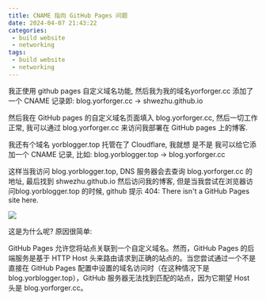 ```yaml
---
title: CNAME 指向 GitHub Pages 问题
date: 2024-04-07 21:43:22
categories:
 - build website
 - networking
tags:
 - build website
 - networking
---
```



我正使用 github pages 自定义域名功能, 然后我为我的域名yorforger.cc 添加了一个 CNAME 记录即: blog.yorforger.cc -> shwezhu.github.io

然后我在 GitHub pages 的自定义域名页面填入 blog.yorforger.cc, 然后一切工作正常, 我可以通过 blog.yorforger.cc 来访问我部署在 GitHub pages 上的博客. 

我还有个域名 yorblogger.top 托管在了 Cloudflare, 我就想 是不是 我可以给它添加一个 CNAME 记录, 比如: blog.yorblogger.top -> blog.yorforger.cc 

这样当我访问 blog.yorblogger.top, DNS 服务器会去查询  blog.yorforger.cc 的地址, 最后找到 shwezhu.github.io 然后访问我的博客, 但是当我尝试在浏览器访问blog.yorblogger.top  的时候, github 提示 404: There isn't a GitHub Pages site here. 

![](https://pub-2a6758f3b2d64ef5bb71ba1601101d35.r2.dev/blogs/2024/04/7f104bcc413e691178004d8951742056.jpg)

这是为什么呢? 原因很简单: 

GitHub Pages 允许您将站点关联到一个自定义域名。然而，GitHub Pages 的后端服务是基于 HTTP Host 头来路由请求到正确的站点的。当您尝试通过一个不是直接在 GitHub Pages 配置中设置的域名访问时（在这种情况下是 blog.yorblogger.top），GitHub 服务器无法找到匹配的站点，因为它期望 Host 头是 blog.yorforger.cc。